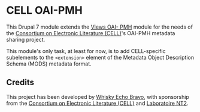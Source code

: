 CELL OAI-PMH
============

This Drupal 7 module extends the [Views OAI-
PMH](https://github.com/whiskyechobravo/views_oai_pmh) module for the needs of
the [Consortium on Electronic Literature
(CELL)](http://eliterature.org/cell/)'s OAI-PMH metadata sharing project.

This module's only task, at least for now, is to add CELL-specific subelements
to the `<extension>` element of the Metadata Object Description Schema (MODS)
metadata format.


Credits
-------

This project has been developed by [Whisky Echo
Bravo](http://whiskyechobravo.com/), with sponsorship from the [Consortium on
Electronic Literature (CELL)](http://eliterature.org/cell/) and [Laboratoire
NT2](http://nt2.uqam.ca/).
